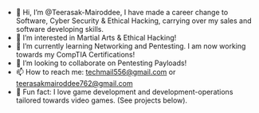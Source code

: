 - 👋 Hi, I’m @Teerasak-Mairoddee, I have made a career change to Software, Cyber Security & Ethical Hacking, carrying over my sales and software developing skills.
- 👀 I’m interested in Martial Arts & Ethical Hacking!
- 🌱 I’m currently learning Networking and Pentesting. I am now working towards my CompTIA Certifications!
- 💞️ I’m looking to collaborate on Pentesting Payloads!
- 📫 How to reach me: techmail556@gmail.com or teerasakmairoddee762@gmail.com
- 👾 Fun fact: I love game development and development-operations tailored towards video games. (See projects below).
<!---
Teerasak-Mairoddee/Teerasak-Mairoddee is a ✨ special ✨ repository because its `README.md` (this file) appears on your GitHub profile.
You can click the Preview link to take a look at your changes.
--->
